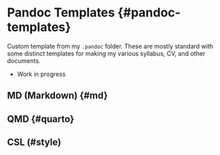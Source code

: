 # Pandoc Templates {#pandoc-templates}

Custom template from my `.pandoc` folder. These are mostly standard with some distinct templates for making my various syllabus, CV, and other documents.
- Work in progress

## MD (Markdown) {#md}

## QMD {#quarto}

## CSL (#style)
